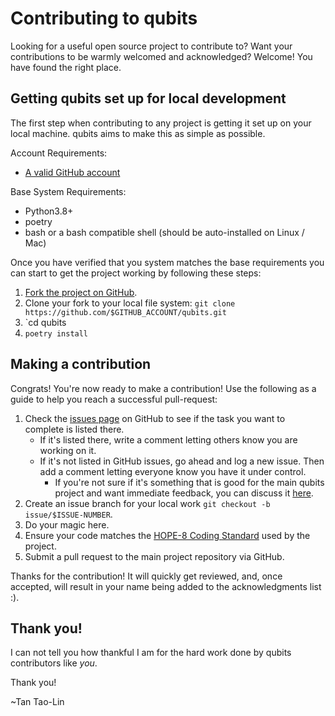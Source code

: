 Contributing to qubits
========

Looking for a useful open source project to contribute to?
Want your contributions to be warmly welcomed and acknowledged?
Welcome! You have found the right place.

## Getting qubits set up for local development
The first step when contributing to any project is getting it set up on your local machine. qubits aims to make this as simple as possible.

Account Requirements:

- [A valid GitHub account](https://github.com/join)

Base System Requirements:

- Python3.8+
- poetry
- bash or a bash compatible shell (should be auto-installed on Linux / Mac)

Once you have verified that you system matches the base requirements you can start to get the project working by following these steps:

1. [Fork the project on GitHub](https://github.com/tanlin2013/qubits/fork).
2. Clone your fork to your local file system:
    `git clone https://github.com/$GITHUB_ACCOUNT/qubits.git`
3. `cd qubits
4. `poetry install`

## Making a contribution
Congrats! You're now ready to make a contribution! Use the following as a guide to help you reach a successful pull-request:

1. Check the [issues page](https://github.com/tanlin2013/qubits/issues) on GitHub to see if the task you want to complete is listed there.
    - If it's listed there, write a comment letting others know you are working on it.
    - If it's not listed in GitHub issues, go ahead and log a new issue. Then add a comment letting everyone know you have it under control.
        - If you're not sure if it's something that is good for the main qubits project and want immediate feedback, you can discuss it [here](https://gitter.im/tanlin2013/qubits).
2. Create an issue branch for your local work `git checkout -b issue/$ISSUE-NUMBER`.
3. Do your magic here.
4. Ensure your code matches the [HOPE-8 Coding Standard](https://github.com/hugapi/HOPE/blob/master/all/HOPE-8--Style-Guide-for-Hug-Code.md#hope-8----style-guide-for-hug-code) used by the project.
5. Submit a pull request to the main project repository via GitHub.

Thanks for the contribution! It will quickly get reviewed, and, once accepted, will result in your name being added to the acknowledgments list :).

## Thank you!
I can not tell you how thankful I am for the hard work done by qubits contributors like *you*.

Thank you!

~Tan Tao-Lin
